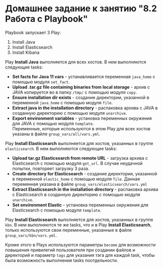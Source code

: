 # Домашнее задание к занятию "8.2 Работа с Playbook"

Playbook запускает 3 Play:
1. Install Java
2. Install Elasticsearch
3. Install Kibana

Play **Install Java** выполняется для всех хостов. В нем выполняются следующие tasks:
- **Set facts for Java 11 vars** - устанавливается переменная `java_home` с помощью модуля `set_fact`.
- **Upload .tar.gz file containing binaries from local storage** - архив с JAVA копируется во в папку `/tmp/` с помощью модуля `copy`.
- **Ensure installation dir exists** - создание директории, указанной в переменной `java_home` с помощью модуля `file`.
- **Extract java in the installation directory** - распаковка архива с JAVA в созданную директорию с помощью модуля `unarchive`.
- **Export environment variables** - установка переменных окружения для JAVA с помощью модуля `template`.  
Переменные, которые используются в этом Play для всех хостов указаны в файле `group_vars/all/vars.yml`.

Play **Install Elasticsearch** выполняется для хостов, указанных в группе `elasticsearch`. В нем выполняются следующие tasks:
- **Upload tar.gz Elasticsearch from remote URL** - загрузка архива с Elasticsearch с помощью модуля `get_url`. В случае неудачной попытки, повторяет загрузку 3 раза.
- **Create directory for Elasticsearch** - создание директории, указанной в переменной `elastic_home` с помощью модуля `file`. Данная переменная указана в файле `group_vars/elasticsearch/vars.yml`
- **Extract Elasticsearch in the installation directory** - распаковка архива с Elasticsearch в созданную директорию с помощью модуля `unarchive`.
- **Set environment Elastic** - установка переменных окружения для Elasticsearch с помощью модуля `template`.  

Play **Install Elasticsearch** выполняется для хостов, указанных в группе `kbn`. В нем выполняются те же tasks, что и в Play **Install Elasticsearch**, только используются свои переменные, указанные в файле `group_vars/kbn/vars.yml`.

Кроме этого в Plays используются параметры `become` для возможности повышения привилегий пользователя при создании файлов и директорий и параметр `tags` для указания тэга для каждой task, чтобы была возможность выполнения tasks поотдельности.